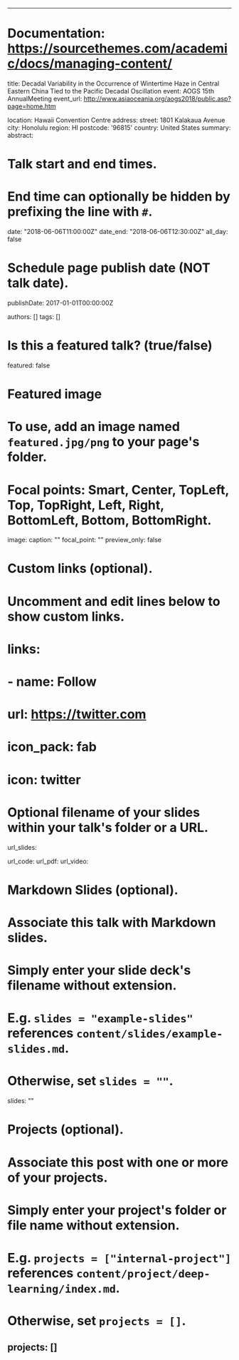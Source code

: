 
---
# Documentation: https://sourcethemes.com/academic/docs/managing-content/

title: Decadal Variability in the Occurrence of Wintertime Haze in Central Eastern China Tied to the Pacific Decadal Oscillation
event: AOGS 15th AnnualMeeting
event_url: http://www.asiaoceania.org/aogs2018/public.asp?page=home.htm

location: Hawaii Convention Centre
address:
  street: 1801 Kalakaua Avenue
  city: Honolulu
  region: HI
  postcode: '96815'
  country: United States
summary:
abstract:

# Talk start and end times.
#   End time can optionally be hidden by prefixing the line with `#`.
date: "2018-06-06T11:00:00Z"
date_end: "2018-06-06T12:30:00Z"
all_day: false

# Schedule page publish date (NOT talk date).
publishDate: 2017-01-01T00:00:00Z

authors: []
tags: []

# Is this a featured talk? (true/false)
featured: false

# Featured image
# To use, add an image named `featured.jpg/png` to your page's folder. 
# Focal points: Smart, Center, TopLeft, Top, TopRight, Left, Right, BottomLeft, Bottom, BottomRight.
image:
  caption: ""
  focal_point: ""
  preview_only: false

# Custom links (optional).
#   Uncomment and edit lines below to show custom links.
# links:
# - name: Follow
#   url: https://twitter.com
#   icon_pack: fab
#   icon: twitter

# Optional filename of your slides within your talk's folder or a URL.
url_slides:

url_code:
url_pdf:
url_video:

# Markdown Slides (optional).
#   Associate this talk with Markdown slides.
#   Simply enter your slide deck's filename without extension.
#   E.g. `slides = "example-slides"` references `content/slides/example-slides.md`.
#   Otherwise, set `slides = ""`.
slides: ""

# Projects (optional).
#   Associate this post with one or more of your projects.
#   Simply enter your project's folder or file name without extension.
#   E.g. `projects = ["internal-project"]` references `content/project/deep-learning/index.md`.
#   Otherwise, set `projects = []`.
projects: []
---
